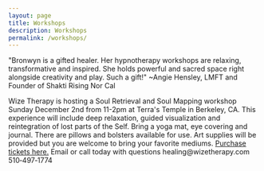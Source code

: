 ```yaml
---
layout: page
title: Workshops
description: Workshops
permalink: /workshops/
---
```

<p class="text-justify">
"Bronwyn is a gifted healer. Her hypnotherapy workshops are relaxing, transformative and inspired. She holds powerful and sacred space right alongside creativity and play. Such a gift!" ~Angie Hensley, LMFT and Founder of Shakti Rising Nor Cal 
</p>Wize Therapy is hosting a Soul Retrieval and Soul Mapping workshop Sunday December 2nd from 11-2pm at Terra's Temple in Berkeley, CA. This experience will include deep relaxation, guided visualization and reintegration of lost parts of the Self. Bring a yoga mat, eye covering and journal. There are pillows and bolsters available for use. Art supplies will be provided but you are welcome to bring your favorite mediums. <a class="bold" href="https://www.eventbrite.com/e/soul-retrieval-workshop-tickets-51786792691?aff=affiliate1">Purchase tickets here.</a> Email or call today with questions healing@wizetherapy.com 510&#8209;497&#8209;1774
</p>
